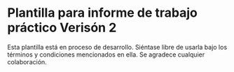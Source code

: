 # Plantilla para informe de trabajo práctico Verisón 2

Esta plantilla está en proceso de desarrollo. Siéntase libre de usarla bajo los términos y condiciones mencionados en ella. Se agradece cualquier colaboración.
